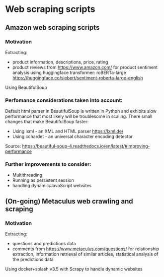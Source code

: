 # Web scraping scripts

## Amazon web scraping scripts

### Motivation  
Extracting:
* product information, descriptions, price, rating  
* product reviews
from https://www.amazon.com/ for product sentiment analysis using huggingface transformer: roBERTa-large https://huggingface.co/siebert/sentiment-roberta-large-english

Using BeautifulSoup

### Perfomance considerations taken into account:
Default html parser in BeautifulSoup is written in Python and exhibits slow performance that most likely will be troublesome in scaling. There small changes that make BeautifulSoup faster: 
* Using lxml - an XML and HTML parser https://lxml.de/
* Using cchardet - an universal character encoding detector

Source: https://beautiful-soup-4.readthedocs.io/en/latest/#improving-performance 

### Further improvements to consider:  
* Multithreading
* Running as persistent session  
* handling dynamic/JavaScript websites

## (On-going) Metaculus web crawling and scraping   

### Motivation
Extracting:  
* questions and predictions data
* comments
from https://www.metaculus.com/questions/ for relationship extraction, information retrieval of similar articles, statistical analysis of the predictions data  

Using docker+splash v3.5 with Scrapy to handle dynamic websites


